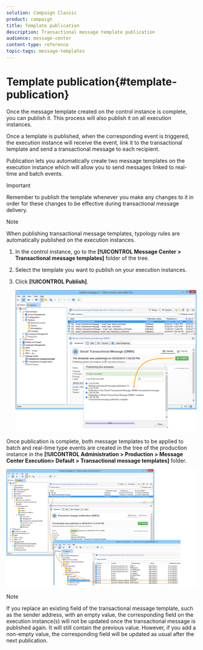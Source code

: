 ```yaml
---
solution: Campaign Classic
product: campaign
title: Template publication
description: Transactional message template publication
audience: message-center
content-type: reference
topic-tags: message-templates
---
```


# Template publication{#template-publication}

Once the message template created on the control instance is complete, you can publish it. This process will also publish it on all execution instances.

Once a template is published, when the corresponding event is triggered, the execution instance will receive the event, link it to the transactional template and send a transactional message to each recipient.

Publication lets you automatically create two message templates on the execution instance which will allow you to send messages linked to real-time and batch events.

>[!IMPORTANT]
>
>Remember to publish the template whenever you make any changes to it in order for these changes to be effective during transactional message delivery.

>[!NOTE]
>
>When publishing transactional message templates, typology rules are automatically published on the execution instances.

1. In the control instance, go to the **[!UICONTROL Message Center > Transactional message templates]** folder of the tree.
1. Select the template you want to publish on your execution instances.
1. Click **[!UICONTROL Publish]**.

   ![](assets/messagecenter_publish_model_008.png)

Once publication is complete, both message templates to be applied to batch and real-time type events are created in the tree of the production instance in the **[!UICONTROL Administration > Production > Message Center Execution> Default > Transactional message templates]** folder.

![](assets/messagecenter_deployed_model_001.png)

>[!NOTE]
>
>If you replace an existing field of the transactional message template, such as the sender address, with an empty value, the corresponding field on the execution instance(s) will not be updated once the transactional message is published again. It will still contain the previous value. However, if you add a non-empty value, the corresponding field will be updated as usual after the next publication.
